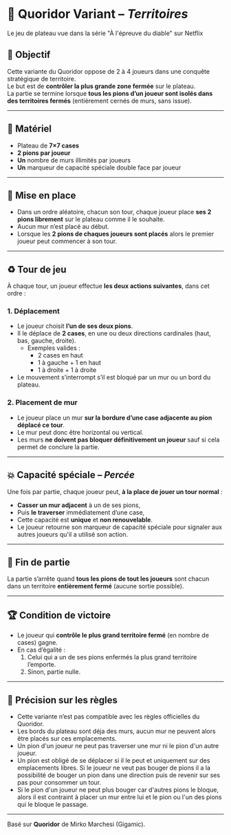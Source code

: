 # 🧱 Quoridor Variant – *Territoires*

Le jeu de plateau vue dans la série "À l'épreuve du diable" sur Netflix

## 🎯 Objectif
Cette variante du Quoridor oppose de 2 à 4 joueurs dans une conquête stratégique de territoire.  
Le but est de **contrôler la plus grande zone fermée** sur le plateau.  
La partie se termine lorsque **tous les pions d’un joueur sont isolés dans des territoires fermés** (entièrement cernés de murs, sans issue).

---

## 🧩 Matériel
- Plateau de **7×7 cases**
- **2 pions par joueur**
- **Un** nombre de murs illimités par joueurs
- **Un** marqueur de capacité spéciale double face par joueur

---

## 🔧 Mise en place
- Dans un ordre aléatoire, chacun son tour, chaque joueur place **ses 2 pions librement** sur le plateau comme il le souhaite.
- Aucun mur n’est placé au début.
- Lorsque les **2 pions de chaques joueurs sont placés** alors le premier joueur peut commencer à son tour.

---

## ♻ Tour de jeu

À chaque tour, un joueur effectue **les deux actions suivantes**, dans cet ordre :

### 1. **Déplacement**
- Le joueur choisit **l’un de ses deux pions**.
- Il le déplace de **2 cases**, en une ou deux directions cardinales (haut, bas, gauche, droite).
  - Exemples valides :  
    - 2 cases en haut  
    - 1 à gauche + 1 en haut  
    - 1 à droite + 1 à droite  
- Le mouvement s’interrompt s’il est bloqué par un mur ou un bord du plateau.

### 2. **Placement de mur**
- Le joueur place un mur **sur la bordure d’une case adjacente au pion déplacé ce tour**.
- Le mur peut donc être horizontal ou vertical.
- Les murs **ne doivent pas bloquer définitivement un joueur** sauf si cela permet de conclure la partie.

---

## 💥 Capacité spéciale – *Percée*
Une fois par partie, chaque joueur peut, **à la place de jouer un tour normal** :
- **Casser un mur adjacent** à un de ses pions,
- Puis **le traverser** immédiatement d’une case,
- Cette capacité est **unique** et **non renouvelable**.
- Le joueur retourne son marqueur de capacité spéciale pour signaler aux autres joueurs qu'il a utilisé son action.

---

## 🏁 Fin de partie
La partie s’arrête quand **tous les pions de tout les joueurs** sont chacun dans un territoire **entièrement fermé** (aucune sortie possible).

---

## 🏆 Condition de victoire
- Le joueur qui **contrôle le plus grand territoire fermé** (en nombre de cases) gagne.
- En cas d’égalité :
  1. Celui qui a un de ses pions enfermés la plus grand territoire l’emporte.
  2. Sinon, partie nulle.

---

## 📌 Précision sur les règles
- Cette variante n’est pas compatible avec les règles officielles du Quoridor.
- Les bords du plateau sont déja des murs, aucun mur ne peuvent alors être placés sur ces emplacements.
- Un pion d'un joueur ne peut pas traverser une mur ni le pion d'un autre joueur.
- Un pion est obligé de se déplacer si il le peut et uniquement sur des emplacements libres. Si le joueur ne veut pas bouger de pions il a la possibilité de bouger un pion dans une direction puis de revenir sur ses pas pour consommer un tour. 
- Si le pion d'un joueur ne peut plus bouger car d'autres pions le bloque, alors il est contraint à placer un mur entre lui et le pion ou l'un des pions qui le bloque le passage.

---

Basé sur **Quoridor** de Mirko Marchesi (Gigamic).
